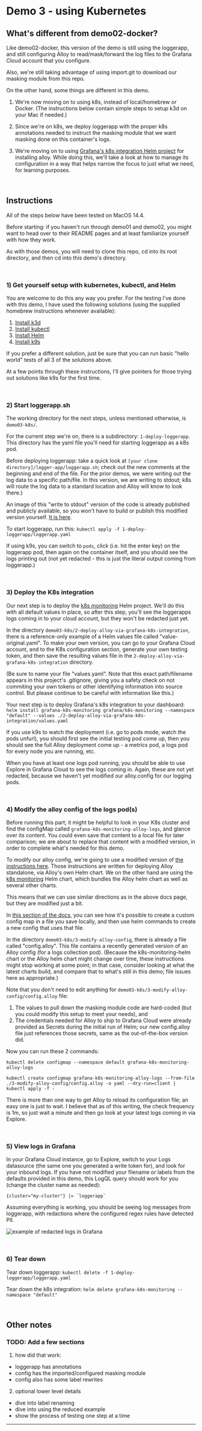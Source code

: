 # Demo 3 - using Kubernetes

## What's different from demo02-docker?

Like demo02-docker, this version of the demo is still using the loggerapp, and still configuring 
Alloy to read/mask/forward the log files to the Grafana Cloud account that you configure.

Also, we're still taking advantage of using import.git to download our masking module from this repo.

On the other hand, some things are different in this demo.

1) We're now moving on to using k8s, instead of local/homebrew or Docker. (The instructions below contain simple steps to setup k3d on your Mac if needed.)

2) Since we're on k8s, we deploy loggerapp with the proper k8s annotations needed to instruct the masking module that we want masking done on this container's logs.

3) We're moving on to using [Grafana's k8s integration Helm project](https://github.com/grafana/k8s-monitoring-helm) for installing alloy. While doing this, we'll take a look at how to manage its configuration in a way that helps narrow the focus to just what we need, for learning purposes.
 

&nbsp;  
## Instructions

All of the steps below have been tested on MacOS 14.4.

Before starting: if you haven't run through demo01 and demo02, you might want to head over to their README pages and at least familiarize yourself with how they work.

As with those demos, you will need to clone this repo, cd into its root directory, and then cd into this demo's directory.


&nbsp;  
### 1) Get yourself setup with kubernetes, kubectl, and Helm
You are welcome to do this any way you prefer. For the testing I've done with this demo, I have used the following solutions (using the supplied homebrew instructions whenever available):

1) [Install k3d](https://k3d.io/)
2) [Install kubectl](https://kubernetes.io/docs/tasks/tools/install-kubectl-macos/#install-kubectl-on-macos)
3) [Install Helm](https://helm.sh/docs/intro/install/)
4) [Install k9s]()

If you prefer a different solution, just be sure that you can run basic "hello world" tests of all 3 of the solutions above.

At a few points through these instructions, I'll give pointers for those trying out solutions like k9s for the first time.


&nbsp;  
### 2) Start loggerapp.sh
The working directory for the next steps, unless mentioned otherwise, is ```demo03-k8s/```.

For the current step we're on, there is a subdirectory: ```1-deploy-loggerapp```. This directory has the yaml file you'll need for starting loggerapp as a k8s pod.

Before deploying loggerapp: take a quick look at ```[your clone directory]/logger-app/loggerapp.sh```; check out the new comments at the beginning and end of the file. For the prior demos, we were writing out the log data to a specific path/file. In this version, we are writing to stdout; k8s will route the log data to a standard location and Alloy will know to look there.)

An image of this "write to stdout" version of the code is already published and publicly available, so you won't have to build or publish this modified version yourself. [It is here](https://hub.docker.com/repository/docker/danstadler/demo02-docker-loggerapp/general).

To start loggerapp, run this:
```kubectl apply -f 1-deploy-loggerapp/loggerapp.yaml```

If using k9s, you can switch to ```pods```, click (i.e. hit the enter key) on the loggerapp pod, then again on the container itself, and you should see the logs printing out (not yet redacted - this is just the literal output coming from loggerapp.)




&nbsp;  
### 3) Deploy the K8s integration
Our next step is to deploy the [k8s monitoring](https://github.com/grafana/k8s-monitoring-helm) Helm project. We'll do this with all default values in place, so after this step, you'll see the loggerapps logs coming in to your cloud account, but they won't be redacted just yet.

In the directory ```demo03-k8s/2-deploy-alloy-via-grafana-k8s-integration```, there is a reference-only example of a Helm values file called "value-original.yaml". To make your own version, you can go to your Grafana Cloud account, and to the K8s configuration section, generate your own testing token, and then save the resulting values file in the ```2-deploy-alloy-via-grafana-k8s-integration``` directory.

(Be sure to name your file "values.yaml". Note that this exact path/filename appears in this project's .gitignore, giving you a safety check on not commiting your own tokens or other identifying information into source control. But please continue to be careful with information like this.)

Your next step is to deploy Grafana's k8s integration to your dashboard:
```helm install grafana-k8s-monitoring grafana/k8s-monitoring --namespace "default" --values ./2-deploy-alloy-via-grafana-k8s-integration/values.yaml```

If you use k9s to watch the deployment (i.e. go to pods mode, watch the pods unfurl), you should first see the initial testing pod come up, then you should see the full Alloy deployment come up - a metrics pod, a logs pod for every node you are running, etc.

When you have at least one logs pod running, you should be able to use Explore in Grafana Cloud to see the logs coming in. Again, these are not yet redacted, because we haven't yet modified our alloy.config for our logging pods.



&nbsp;  
### 4) Modify the alloy config of the logs pod(s)
Before running this part; it might be helpful to look in your K8s cluster and find the configMap called ```grafana-k8s-monitoring-alloy-logs```, and glance over its content. You could even save that content to a local file for later comparison; we are about to replace that content with a modified version, in order to complete what's needed for this demo. 

To modify our alloy config, we're going to use a modified version of [the instructions here](https://grafana.com/docs/alloy/latest/tasks/configure/configure-kubernetes/). Those instructions are written for deploying Alloy standalone, via Alloy's own Helm chart. We on the other hand are using the [k8s monitoring](https://github.com/grafana/k8s-monitoring-helm) Helm chart, which bundles the Alloy helm chart as well as several other charts.

This means that we can use similar directions as in the above docs page, but they are modified just a bit.

In [this section of the docs](https://grafana.com/docs/alloy/latest/tasks/configure/configure-kubernetes/#method-2-create-a-separate-configmap-from-a-file), you can see how it's possible to create a custom config map in a file you save locally, and then use helm commands to create a new config that uses that file. 

In the directory ```demo03-k8s/3-modify-alloy-config```, there is already a file called "config.alloy". This file contains a recently generated version of an Alloy config (for a logs collection pod). (Because the k8s-monitoring-helm chart or the Alloy helm chart might change over time, these instructions might stop working at some point; in that case, consider looking at what the latest charts build, and compare that to what's still in this demo; file issues here as appropriate.) 

Note that you don't need to edit anything for ```demo03-k8s/3-modify-alloy-config/config.alloy``` file:
1) The values to pull down the masking module code are hard-coded (but you could modify this setup to meet your needs), and
2) The credentials needed for Alloy to ship to Grafana Cloud were already provided as Secrets during the initial run of Helm; our new config.alloy file just references those secrets, same as the out-of-the-box version did.

Now you can run these 2 commands:

```kubectl delete configmap --namespace default grafana-k8s-monitoring-alloy-logs```

```kubectl create configmap grafana-k8s-monitoring-alloy-logs --from-file ./3-modify-alloy-config/config.alloy -o yaml --dry-run=client | kubectl apply -f -```

There is more than one way to get Alloy to reload its configuration file; an easy one is just to wait. I believe that as of this writing, the check frequency is 1m, so just wait a minute and then go look at your latest logs coming in via Explore.


&nbsp;  
### 5) View logs in Grafana
In your Grafana Cloud instance, go to Explore, switch to your Logs datasource (the same one you generated a write
token for), and look for your inbound logs. If you have not modified your filename or labels from the defaults
provided in this demo, this LogQL query should work for you (change the cluster name as needed):

``` {cluster="my-cluster"} |= `loggerapp` ```

Assuming everything is working, you should be seeing log messages from loggerapp, with redactions where the configured regex rules have detected PII.

![example of redacted logs in Grafana](../demo01-homebrew/images/example-redacted-logs.png)


&nbsp;  
### 6) Tear down

Tear down loggerapp:
```kubectl delete -f 1-deploy-loggerapp/loggerapp.yaml```

Tear down the k8s integration:
```helm delete grafana-k8s-monitoring --namespace "default"```


&nbsp;  
## Other notes

### TODO: Add a few sections

1) how did that work:
- loggerapp has annotations
- config has the imported/configured masking module
- config also has some label rewrites

2) optional lower level details
- dive into label renaming
- dive into using the reduced example
- show the process of testing one step at a time

-----------------------------------------------------------------------------------

